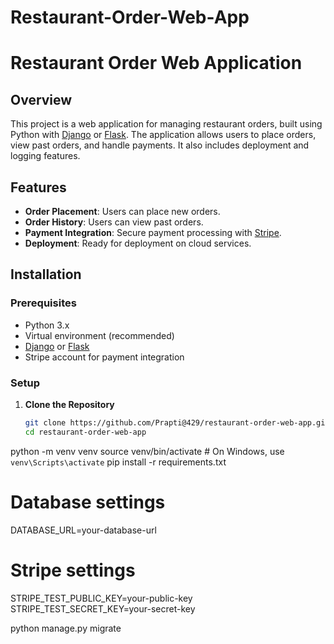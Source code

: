 # Restaurant-Order-Web-App
# Restaurant Order Web Application

## Overview

This project is a web application for managing restaurant orders, built using Python with [Django](https://www.djangoproject.com/) or [Flask](https://flask.palletsprojects.com/). The application allows users to place orders, view past orders, and handle payments. It also includes deployment and logging features.

## Features

- **Order Placement**: Users can place new orders.
- **Order History**: Users can view past orders.
- **Payment Integration**: Secure payment processing with [Stripe](https://stripe.com).
- **Deployment**: Ready for deployment on cloud services.

## Installation

### Prerequisites

- Python 3.x
- Virtual environment (recommended)
- [Django](https://www.djangoproject.com/) or [Flask](https://flask.palletsprojects.com/)
- Stripe account for payment integration

### Setup

1. **Clone the Repository**

   ```bash
   git clone https://github.com/Prapti@429/restaurant-order-web-app.git
   cd restaurant-order-web-app
python -m venv venv
source venv/bin/activate  # On Windows, use `venv\Scripts\activate`
pip install -r requirements.txt

# Database settings
DATABASE_URL=your-database-url

# Stripe settings
STRIPE_TEST_PUBLIC_KEY=your-public-key
STRIPE_TEST_SECRET_KEY=your-secret-key

python manage.py migrate
